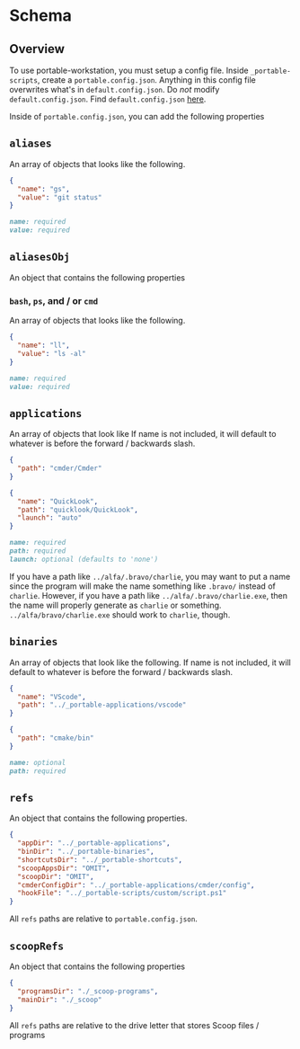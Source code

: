 # Schema

## Overview

To use portable-workstation, you must setup a config file. Inside `_portable-scripts`, create a `portable.config.json`. Anything in this config file overwrites what's in `default.config.json`. Do *not* modify `default.config.json`. Find `default.config.json` [here](https://github.com/eankeen/portable-workstation/blob/master/default.config.json).

Inside of `portable.config.json`, you can add the following properties

## `aliases`

An array of objects that looks like the following.

```json
{
  "name": "gs",
  "value": "git status"
}
```

```md
name: required
value: required
```

## `aliasesObj`

An object that contains the following properties

### `bash`, `ps`, and / or `cmd`

An array of objects that looks like the following.

```json
{
  "name": "ll",
  "value": "ls -al"
}
```

```md
name: required
value: required
```

## `applications`

An array of objects that look like If name is not included, it will default to whatever is before the forward / backwards slash.

```json
{
  "path": "cmder/Cmder"
}
```

```json
{
  "name": "QuickLook",
  "path": "quicklook/QuickLook",
  "launch": "auto"
}
```

```md
name: required
path: required
launch: optional (defaults to 'none')
```

If you have a path like `../alfa/.bravo/charlie`, you may want to put a name since the program will make the name something like `.bravo/` instead of `charlie`. However, if you have a path like `../alfa/.bravo/charlie.exe`, then the name will properly generate as `charlie` or something. `../alfa/bravo/charlie.exe` should work to `charlie`, though.

## `binaries`

An array of objects that look like the following. If name is not included, it will default to whatever is before the forward / backwards slash.

```json
{
  "name": "VScode",
  "path": "../_portable-applications/vscode"
}
```

```json
{
  "path": "cmake/bin"
}
```

```md
name: optional
path: required
```

## `refs`

An object that contains the following properties.

```json
{
  "appDir": "../_portable-applications",
  "binDir": "../_portable-binaries",
  "shortcutsDir": "../_portable-shortcuts",
  "scoopAppsDir": "OMIT",
  "scoopDir": "OMIT",
  "cmderConfigDir": "../_portable-applications/cmder/config",
  "hookFile": "../_portable-scripts/custom/script.ps1"
}
```

All `refs` paths are relative to `portable.config.json`.

## `scoopRefs`

An object that contains the following properties

```json
{
  "programsDir": "./_scoop-programs",
  "mainDir": "./_scoop"
}
```

All `refs` paths are relative to the drive letter that stores Scoop files / programs
